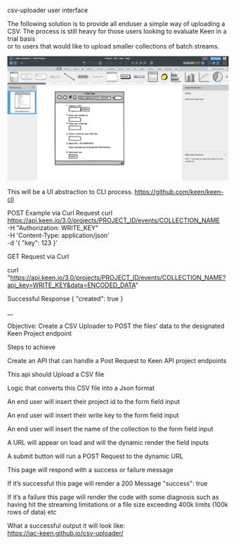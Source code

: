 csv-uploader user interface

The following solution is to provide all enduser a simple way of uploading a CSV.
The process is still heavy for those users looking to evaluate Keen in a trial basis  
or to users that would like to upload smaller collections of batch streams.

<img src="balsamiq-mockup.png" alt="Quote">

This will be a UI abstraction to CLI process.
https://github.com/keen/keen-cli

POST Example via Curl Request
curl https://api.keen.io/3.0/projects/PROJECT_ID/events/COLLECTION_NAME \
 -H "Authorization: WRITE_KEY" \
 -H 'Content-Type: application/json' \
 -d '{
    "key": 123
    }'

GET Request via Curl

curl "https://api.keen.io/3.0/projects/PROJECT_ID/events/COLLECTION_NAME?api_key=WRITE_KEY&data=ENCODED_DATA"

Successful Response
{
"created": true
}

__

Objective: Create a CSV Uploader to POST the files’ data to the designated Keen Project endpoint

Steps to achieve

Create an API that can handle a Post Request to Keen API project endpoints

This api should Upload a CSV file  

Logic that converts this CSV file into a Json format  

An end user will insert their project id to the form field input  

An end user will insert their write key to the form field input  

An end user will insert the name of the collection to the form field input  

A URL will appear on load and will the dynamic render the field inputs  

A submit button will run a POST Request to the dynamic URL  

This page will respond with a success or failure message  

If it’s successful this page will render a 200 Message "success": true  

If it’s a failure this page will render the code with some diagnosis such as having hit the streaming limitations or a file size exceeding 400k limits (100k rows of data) etc  

What a successful output it will look like:  
https://jac-keen.github.io/csv-uploader/
